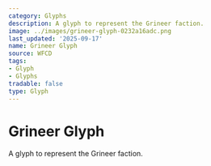 ```yaml
---
category: Glyphs
description: A glyph to represent the Grineer faction.
image: ../images/grineer-glyph-0232a16adc.png
last_updated: '2025-09-17'
name: Grineer Glyph
source: WFCD
tags:
- Glyph
- Glyphs
tradable: false
type: Glyph
---
```


# Grineer Glyph

A glyph to represent the Grineer faction.

